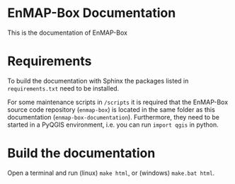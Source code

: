 # EnMAP-Box Documentation
This is the documentation of EnMAP-Box


# Requirements
To build the documentation with Sphinx the packages listed in `requirements.txt` need to be installed.


For some maintenance scripts in `/scripts` it is required that the EnMAP-Box source code repository
(`enmap-box`) is located in the same folder as this documentation  (`enmap-box-documentation`).
Furthermore, they need to be started in a PyQGIS environment, i.e. you can run `import qgis` in python.


# Build the documentation

Open a terminal and run (linux) `make html`, or (windows) `make.bat html`.

